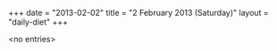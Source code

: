 +++
date = "2013-02-02"
title = "2 February 2013 (Saturday)"
layout = "daily-diet"
+++

\<no entries\>